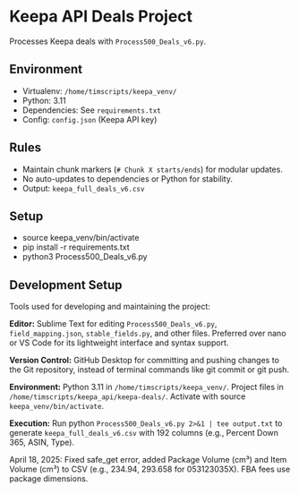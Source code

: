 # Keepa API Deals Project
Processes Keepa deals with `Process500_Deals_v6.py`.

## Environment
- Virtualenv: `/home/timscripts/keepa_venv/`
- Python: 3.11
- Dependencies: See `requirements.txt`
- Config: `config.json` (Keepa API key)

## Rules
- Maintain chunk markers (`# Chunk X starts/ends`) for modular updates.
- No auto-updates to dependencies or Python for stability.
- Output: `keepa_full_deals_v6.csv`

## Setup
- source keepa_venv/bin/activate
- pip install -r requirements.txt
- python3 Process500_Deals_v6.py

## Development Setup
Tools used for developing and maintaining the project:

**Editor:** Sublime Text for editing `Process500_Deals_v6.py`, `field_mapping.json`, `stable_fields.py`, and other files. Preferred over nano or VS Code for its lightweight interface and syntax support.

**Version Control:** GitHub Desktop for committing and pushing changes to the Git repository, instead of terminal commands like git commit or git push.

**Environment:** Python 3.11 in `/home/timscripts/keepa_venv/`. Project files in `/home/timscripts/keepa_api/keepa-deals/`. Activate with source `keepa_venv/bin/activate`.

**Execution:** Run python `Process500_Deals_v6.py 2>&1 | tee output.txt` to generate `keepa_full_deals_v6.csv` with 192 columns (e.g., Percent Down 365, ASIN, Type).

April 18, 2025: Fixed safe_get error, added Package Volume (cm³) and Item Volume (cm³) to CSV (e.g., 234.94, 293.658 for 053123035X). FBA fees use package dimensions.